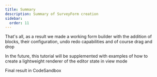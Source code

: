 ```yaml
---
title: Summary
description: Summary of SurveyForm creation
sidebar:
  order: 11
---
```


That's all, as a result we made a working form builder with the addition of blocks, their configuration, undo redo capabilities and of course drag and drop

In the future, this tutorial will be supplemented with examples of how to create a lightweight renderer of the editor state in view mode

Final result in CodeSandbox
